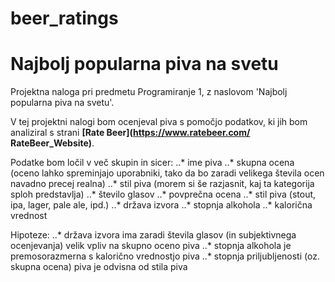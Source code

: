 # beer_ratings
# Najbolj popularna piva na svetu
Projektna naloga pri predmetu Programiranje 1, z naslovom 'Najbolj popularna piva na svetu'.

V tej projektni nalogi bom ocenjeval piva s pomočjo podatkov, ki jih bom analiziral s strani **[Rate Beer](https://www.ratebeer.com/ RateBeer_Website)**.

Podatke bom ločil v več skupin in sicer:
	..* ime piva
	..* skupna ocena (oceno lahko spreminjajo uporabniki, tako da bo zaradi velikega števila ocen navadno precej realna)
	..* stil piva (morem si še razjasnit, kaj ta kategorija sploh predstavlja)
	..* število glasov
	..* povprečna ocena
	..* stil piva (stout, ipa, lager, pale ale, ipd.)
	..* država izvora
	..* stopnja alkohola
	..* kalorična vrednost

Hipoteze:
	..* država izvora ima zaradi števila glasov (in subjektivnega ocenjevanja) velik vpliv na skupno oceno piva
	..* stopnja alkohola je premosorazmerna s kalorično vrednostjo piva
	..* stopnja priljubljenosti (oz. skupna ocena) piva je odvisna od stila piva